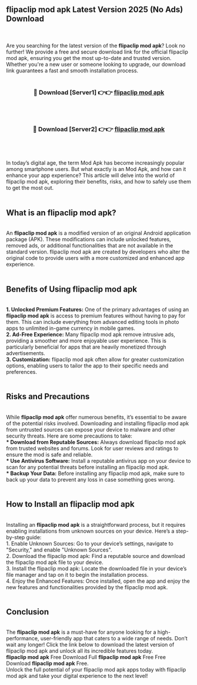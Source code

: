 ## flipaclip mod apk Latest Version 2025 (No Ads) Download
<br><br>
Are you searching for the latest version of the <strong>flipaclip mod apk</strong>? Look no further! We provide a free and secure download link for the official flipaclip mod apk, ensuring you get the most up-to-date and trusted version. Whether you're a new user or someone looking to upgrade, our download link guarantees a fast and smooth installation process.
<br>
<br>
<div align="center">
<h3>🔴 Download [Server1] 👉👉 <a href="https://modyolo.store/flipaclip_mod_apk">flipaclip mod apk</a></h3><br>
<br>
<h3>🔴 Download [Server2] 👉👉 <a href="https://modyolo.store/flipaclip_mod_apk">flipaclip mod apk</a></h3><br>
</div>
<br>
<br>
In today’s digital age, the term Mod Apk has become increasingly popular among smartphone users. But what exactly is an Mod Apk, and how can it enhance your app experience? This article will delve into the world of flipaclip mod apk, exploring their benefits, risks, and how to safely use them to get the most out.
<br>
<br>
<h2>What is an flipaclip mod apk?</h2>
<br>
An <strong>flipaclip mod apk</strong> is a modified version of an original Android application package (APK). These modifications can include unlocked features, removed ads, or additional functionalities that are not available in the standard version. flipaclip mod apk are created by developers who alter the original code to provide users with a more customized and enhanced app experience.
<br>
<br>
<h2>Benefits of Using flipaclip mod apk</h2>
<br>
<strong> 1. Unlocked Premium Features:</strong> One of the primary advantages of using an <strong>flipaclip mod apk</strong> is access to premium features without having to pay for them. This can include everything from advanced editing tools in photo apps to unlimited in-game currency in mobile games.
<br>
<strong> 2. Ad-Free Experience:</strong> Many flipaclip mod apk remove intrusive ads, providing a smoother and more enjoyable user experience. This is particularly beneficial for apps that are heavily monetized through advertisements.
<br>
<strong> 3. Customization:</strong> flipaclip mod apk often allow for greater customization options, enabling users to tailor the app to their specific needs and preferences.
<br>
<br>
<h2>Risks and Precautions</h2>
<br>
While <strong>flipaclip mod apk</strong> offer numerous benefits, it’s essential to be aware of the potential risks involved. Downloading and installing flipaclip mod apk from untrusted sources can expose your device to malware and other security threats. Here are some precautions to take:
<br>
<strong> * Download from Reputable Sources:</strong> Always download flipaclip mod apk from trusted websites and forums. Look for user reviews and ratings to ensure the mod is safe and reliable.
<br>
<strong> * Use Antivirus Software:</strong> Install a reputable antivirus app on your device to scan for any potential threats before installing an flipaclip mod apk.
<br>
<strong> * Backup Your Data:</strong> Before installing any flipaclip mod apk, make sure to back up your data to prevent any loss in case something goes wrong.
<br>
<br>
<h2>How to Install an flipaclip mod apk</h2>
<br>
Installing an <strong>flipaclip mod apk</strong> is a straightforward process, but it requires enabling installations from unknown sources on your device. Here’s a step-by-step guide:
<br>
 1. Enable Unknown Sources: Go to your device’s settings, navigate to "Security," and enable "Unknown Sources".
<br>
 2. Download the flipaclip mod apk: Find a reputable source and download the flipaclip mod apk file to your device.
<br>
 3. Install the flipaclip mod apk: Locate the downloaded file in your device’s file manager and tap on it to begin the installation process.
<br>
 4. Enjoy the Enhanced Features: Once installed, open the app and enjoy the new features and functionalities provided by the flipaclip mod apk.
<br>
<br>
<h2><strong>Conclusion</strong></h2>
<br>
The <strong>flipaclip mod apk</strong> is a must-have for anyone looking for a high-performance, user-friendly app that caters to a wide range of needs. Don’t wait any longer! Click the link below to download the latest version of flipaclip mod apk and unlock all its incredible features today.
<br>
<strong>flipaclip mod apk</strong> Free Download Full <strong>flipaclip mod apk</strong> Free Free Download <strong>flipaclip mod apk</strong> Free.
<br>
Unlock the full potential of your flipaclip mod apk apps today with flipaclip mod apk and take your digital experience to the next level!

